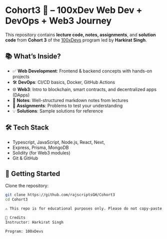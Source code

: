 # Cohort3 🚀 – 100xDev Web Dev + DevOps + Web3 Journey

This repository contains **lecture code, notes, assignments**, and **solution code** from **Cohort 3** of the [100xDevs](https://www.youtube.com/@HarkiratSingh) program led by **Harkirat Singh**.

## 📚 What’s Inside?

- ✅ **Web Development**: Frontend & backend concepts with hands-on projects
- 🛠️ **DevOps**: CI/CD basics, Docker, GitHub Actions
- 🌐 **Web3**: Intro to blockchain, smart contracts, and decentralized apps (DApps)
- 📝 **Notes**: Well-structured markdown notes from lectures
- 🎯 **Assignments**: Problems to test your understanding
- 💡 **Solutions**: Sample solutions for reference

## 🛠️ Tech Stack

- Typescript, JavaScript, Node.js, React, Next,
- Express, Prisma, MongoDB
- Solidity (for Web3 modules)
- Git & GitHub

## 🚀 Getting Started

Clone the repository:

```bash
git clone https://github.com/rajscriptsGH/Cohort3
cd Cohort3

⚠️ This repo is for educational purposes only. Please do not copy-paste code blindly — understand and learn from it!

```

```md
🙏 Credits
Instructor: Harkirat Singh

Program: 100xDevs
```